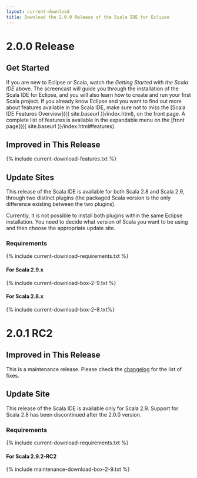 ```yaml
---
layout: current-download
title: Download the 2.0.0 Release of the Scala IDE for Eclipse
---
```


# 2.0.0 Release

## Get Started

If you are new to Eclipse or Scala, watch the *Getting Started with the Scala IDE* above. The screencast will guide you through the installation of the Scala IDE for Eclipse, and you will also learn how to create and run your first Scala project.
If you already know Eclipse and you want to find out more about features available in the Scala IDE, make sure not to miss the [Scala IDE Features Overview]({{ site.baseurl }}/index.html), on the front page. A complete list of features is available in the expandable menu on the [front page]({{ site.baseurl }}/index.html#features).

## Improved in This Release
{% include current-download-features.txt %}

## Update Sites
This release of the Scala IDE is available for both Scala 2.8 and Scala 2.9, through two distinct plugins (the packaged Scala version is the only difference existing between the two plugins).

Currently, it is not possible to install both plugins within the same Eclipse installation. You need to decide what version of Scala you want to be using and then choose the appropriate update site. 

### Requirements
{% include current-download-requirements.txt %}

#### For Scala 2.9.x
{% include current-download-box-2-9.txt %}

#### For Scala 2.8.x
{% include current-download-box-2-8.txt%}

# <span id="201rc"><span id="201rc01">2.0.1 RC2</span></span>

## Improved in This Release

This is a maintenance release. Please check the [changelog](/docs/changelog.html#2_0_1__release_scala-ide-2_0_x_) for the list of fixes.

## Update Site
This release of the Scala IDE is available only for Scala 2.9. Support for Scala 2.8 has been discontinued after the 2.0.0 version.

### Requirements
{% include current-download-requirements.txt %}

#### For Scala 2.9.2-RC2
{% include maintenance-download-box-2-9.txt %}
